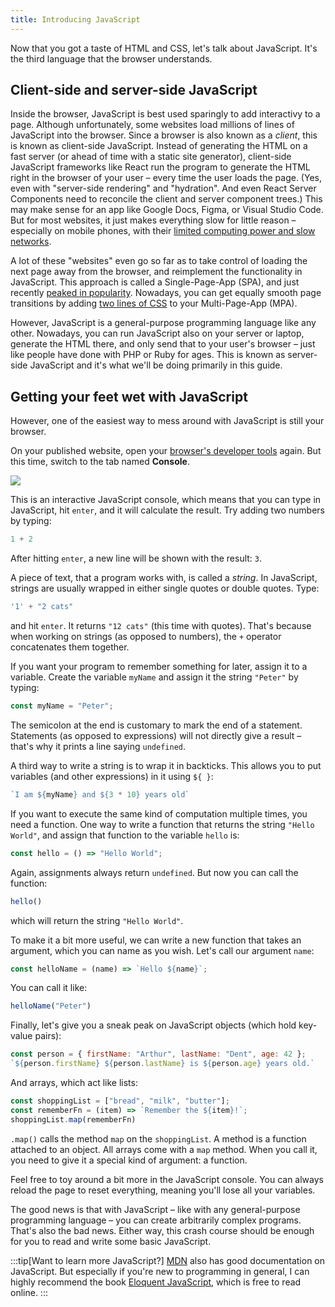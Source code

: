 ```yaml
---
title: Introducing JavaScript
---
```


Now that you got a taste of HTML and CSS, let's talk about JavaScript. It's the third language that the browser understands.


## Client-side and server-side JavaScript

Inside the browser, JavaScript is best used sparingly to add interactivy to a page. Although unfortunately, some websites load millions of lines of JavaScript into the browser. Since a browser is also known as a _client_, this is known as client-side JavaScript. Instead of generating the HTML on a fast server (or ahead of time with a static site generator), client-side JavaScript frameworks like React run the program to generate the HTML right in the browser of your user – every time the user loads the page. (Yes, even with "server-side rendering" and "hydration". And even React Server Components need to reconcile the client and server component trees.) This may make sense for an app like Google Docs, Figma, or Visual Studio Code. But for most websites, it just makes everything slow for little reason – especially on mobile phones, with their [limited computing power and slow networks](https://infrequently.org/series/performance-inequality/).

A lot of these "websites" even go so far as to take control of loading the next page away from the browser, and reimplement the functionality in JavaScript. This approach is called a Single-Page-App (SPA), and just recently [peaked in popularity](https://nolanlawson.com/2022/05/21/the-balance-has-shifted-away-from-spas/). Nowadays, you can get equally smooth page transitions by adding [two lines of CSS](https://webkit.org/blog/16967/two-lines-of-cross-document-view-transitions-code-you-can-use-on-every-website-today/) to your Multi-Page-App (MPA).

However, JavaScript is a general-purpose programming language like any other. Nowadays, you can run JavaScript also on your server or laptop, generate the HTML there, and only send that to your user's browser – just like people have done with PHP or Ruby for ages. This is known as server-side JavaScript and it's what we'll be doing primarily in this guide.


## Getting your feet wet with JavaScript

However, one of the easiest way to mess around with JavaScript is still your browser.

On your published website, open your [browser's developer tools](https://developer.mozilla.org/en-US/docs/Learn_web_development/Howto/Tools_and_setup/What_are_browser_developer_tools#how_to_open_the_devtools_in_your_browser) again. But this time, switch to the tab named **Console**.

![](https://developer.chrome.com/static/docs/devtools/console/javascript/image/the-console-99991743a015_2880.png)

This is an interactive JavaScript console, which means that you can type in JavaScript, hit `enter`, and it will calculate the result. Try adding two numbers by typing:

```js title=Console
1 + 2
```

After hitting `enter`, a new line will be shown with the result: `3`.

A piece of text, that a program works with, is called a _string_. In JavaScript, strings are usually wrapped in either single quotes or double quotes. Type:

```js title=Console
'1' + "2 cats"
```

and hit `enter`. It returns `"12 cats"` (this time with quotes). That's because when working on strings (as opposed to numbers), the `+` operator concatenates them together.

If you want your program to remember something for later, assign it to a variable. Create the variable `myName` and assign it the string `"Peter"` by typing:

```js title=Console
const myName = "Peter";
```

The semicolon at the end is customary to mark the end of a statement. Statements (as opposed to expressions) will not directly give a result – that's why it prints a line saying `undefined`.

A third way to write a string is to wrap it in backticks. This allows you to put variables (and other expressions) in it using `${ }`:

```js title=Console
`I am ${myName} and ${3 * 10} years old`
```

If you want to execute the same kind of computation multiple times, you need a function. One way to write a function that returns the string `"Hello World"`, and assign that function to the variable `hello` is:

```js title=Console
const hello = () => "Hello World";
```

Again, assignments always return `undefined`. But now you can call the function:

```js title=Console
hello()
```

which will return the string `"Hello World"`.

To make it a bit more useful, we can write a new function that takes an argument, which you can name as you wish. Let's call our argument `name`:

```js title=Console
const helloName = (name) => `Hello ${name}`;
```

You can call it like:

```js title=Console
helloName("Peter")
```

Finally, let's give you a sneak peak on JavaScript objects (which hold key-value pairs):

```js title=Console
const person = { firstName: "Arthur", lastName: "Dent", age: 42 };
`${person.firstName} ${person.lastName} is ${person.age} years old.`
```

And arrays, which act like lists:

```js title=Console
const shoppingList = ["bread", "milk", "butter"];
const rememberFn = (item) => `Remember the ${item}!`;
shoppingList.map(rememberFn)
```

`.map()` calls the method `map` on the `shoppingList`. A method is a function attached to an object. All arrays come with a `map` method. When you call it, you need to give it a special kind of argument: a function.

Feel free to toy around a bit more in the JavaScript console. You can always reload the page to reset everything, meaning you'll lose all your variables.

The good news is that with JavaScript – like with any general-purpose programming language – you can create arbitrarily complex programs. That's also the bad news. Either way, this crash course should be enough for you to read and write some basic JavaScript.

:::tip[Want to learn more JavaScript?]
[MDN](https://developer.mozilla.org/en-US/docs/Web/JavaScript/Guide) also has good documentation on JavaScript. But especially if you're new to programming in general, I can highly recommend the book [Eloquent JavaScript](https://eloquentjavascript.net/), which is free to read online.
:::
